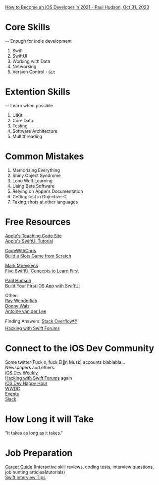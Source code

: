 [How to Become an iOS Developer in 2021 - Paul Hudson, Oct 31, 2023](https://www.hackingwithswift.com/articles/230/how-to-become-an-ios-developer)

# Core Skills
-- Enough for indie development
1. Swift
2. SwiftUI
3. Working with Data
4. Networking
5. Version Control - `Git`
# Extention Skills
-- Learn when possible  
1. UIKit
2. Core Data
3. Testing
4. Software Architecture
5. Multithreading
# Common Mistakes
1. Memorizing Everything
2. Shiny Object Syndrome
3. Lone Wolf Learning
4. Using Beta Software
5. Relying on Apple's Documentation
6. Getting lost in Objective-C
7. Taking shots at other languages
# Free Resources
[Apple's Teaching Code Site](https://www.apple.com/uk/education/k12/learn-to-code/)  
[Apple's SwiftUI Tutorial](https://developer.apple.com/tutorials/swiftui/)  

[CodeWithChris](https://www.youtube.com/@CodeWithChris)  
    [Build a Slots Game from Scratch](https://www.youtube.com/watch?v=VlhcNR7Qrno)

[Mark Moeykens](https://www.youtube.com/@bigmtnstudio)  
    [Five SwiftUI Concepts to Learn First](https://www.youtube.com/watch?v=51xIHDm_BDs)

[Paul Hudson](https://www.youtube.com/@twostraws)  
    [Build Your First iOS App with SwiftUI](https://www.youtube.com/watch?v=aP-SQXTtWhY&t=1606s)

Other:  
[Ray Wenderlich](https://www.kodeco.com/)  
[Donny Wals](https://www.donnywals.com/)  
[Antoine van der Lee](https://www.avanderlee.com/)  

Finding Answers:
[Stack Overflow👎](https://stackoverflow.com/)  
[Hacking with Swift Forums](https://www.hackingwithswift.com/forums)  
# Connect to the iOS Dev Community
Some twitter(Fuck `X`, fuck El🤡n Musk) accounts blablabla...  
Newspapers and others:  
[iOS Dev Weekly](https://iosdevweekly.com/)  
[Hacking with Swift Forums](https://www.hackingwithswift.com/forums)  again  
[iOS Dev Happy Hour](https://www.iosdevhappyhour.com/)  
[WWDC](https://developer.apple.com/wwdc24/)  
[Events](https://github.com/twostraws/wwdc)  
[Slack](https://www.hackingwithswift.com/slack)
# How Long it will Take
"It takes as long as it takes."
# Job Preparation
[Career Guide](https://www.hackingwithswift.com/career-guide) (Interactive skill reviews, coding tests, interview questions, job hunting articles&tutorials)  
[Swift Interview Tips](https://www.youtube.com/playlist?list=PL8seg1JPkqgF5wazzCKSq3EEfqt3t8mvA)  
